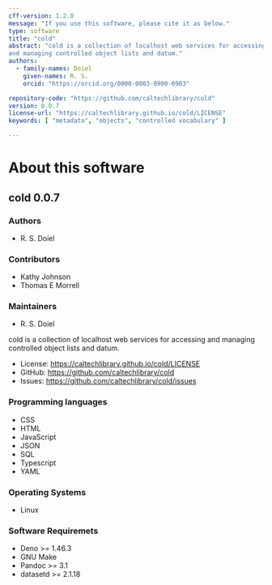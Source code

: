 ```yaml
---
cff-version: 1.2.0
message: "If you use this software, please cite it as below."
type: software
title: "cold"
abstract: "cold is a collection of localhost web services for accessing
and managing controlled object lists and datum."
authors:
  - family-names: Doiel
    given-names: R. S.
    orcid: "https://orcid.org/0000-0003-0900-6903"

repository-code: "https://github.com/caltechlibrary/cold"
version: 0.0.7
license-url: "https://caltechlibrary.github.io/cold/LICENSE"
keywords: [ "metadata", "objects", "controlled vocabulary" ]

---
```


About this software
===================

## cold 0.0.7

### Authors

- R. S. Doiel

### Contributors

- Kathy Johnson
- Thomas E Morrell

### Maintainers

- R. S. Doiel

cold is a collection of localhost web services for accessing and
managing controlled object lists and datum.

- License: <https://caltechlibrary.github.io/cold/LICENSE>
- GitHub: <https://github.com/caltechlibrary/cold>
- Issues: <https://github.com/caltechlibrary/cold/issues>


### Programming languages

- CSS
- HTML
- JavaScript
- JSON
- SQL
- Typescript
- YAML

### Operating Systems

- Linux

### Software Requiremets

- Deno &gt;= 1.46.3
- GNU Make
- Pandoc &gt;= 3.1
- datasetd &gt;= 2.1.18
